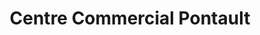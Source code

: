 ---
title: "Centre Commercial Pontault"
url: /pontault-combault/centre-commercial-pontault/
shop: centre commercial
---